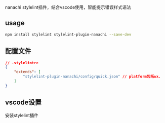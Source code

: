 nanachi stylelint插件，结合vscode使用，智能提示错误样式语法

## usage
``` bash
npm install stylelint stylelint-plugin-nanachi --save-dev
```
## 配置文件
``` json
// .stylelintrc
{
    "extends": [
        "stylelint-plugin-nanachi/config/quick.json" // platform包括wx、tt、qq、ali、bu、quick
    ]
}
```
## vscode设置
安装stylelint插件